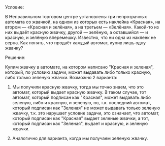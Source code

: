 Условие:

В Неправильном торговом центре установлены три непрозрачных автомата со жвачкой, на одном из которых есть наклейка «Красная», на втором — «Красная и зелёная», а на третьем — «Зелёная». Какой-то из них выдаёт красную жвачку, другой — зелёную, а оставшийся — и красную, и зелёную вперемешку. Известно, что ни одна из наклеек не верна. Как понять, что продаёт каждый автомат, купив лишь одну жвачку?

Решение:

Купим жвачку в автомате, на котором написано "Красная и зеленая", который, по условию задачи, может выдавать либо только красную, либо только зеленую жвачки. Возможно 2 варианта:

1) Мы получили красную жвачку, тогда мы точно знаем, что это автомат, который выдает красную жвачку. В таком случае, тот автомат, который подписан как "Красная", может выдавать либо зеленую, либо и красную, и зеленую, но, т.к. последний автомат, который подписан как "Зеленая" не может выдавать только зеленую жвачку, т.к. это нарушает условие задачи, это означает, что автомат, который подписан как "Красная" выдает зеленые жвачки, а тот, который подписан как "Зеленая", выдает и красную, и зеленую жвачки.

2) Аналогично для варианта, когда мы получаем зеленую жвачку.